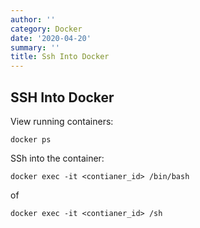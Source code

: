 ```yaml
---
author: ''
category: Docker
date: '2020-04-20'
summary: ''
title: Ssh Into Docker
---
```

## SSH Into Docker

View running containers:

    docker ps

SSh into the container:

    docker exec -it <contianer_id> /bin/bash
    
of

    docker exec -it <contianer_id> /sh
